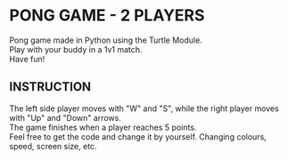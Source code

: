 <h1>PONG GAME - 2 PLAYERS</h1>
Pong game made in Python using the Turtle Module. <br>
Play with your buddy in a 1v1 match. <br>
Have fun!

<h2>INSTRUCTION</h2>
The left side player moves with "W" and "S", while the right player moves with "Up" and "Down" arrows. <br>
The game finishes when a player reaches 5 points. <br>
Feel free to get the code and change it by yourself. Changing colours, speed, screen size, etc. <br>
